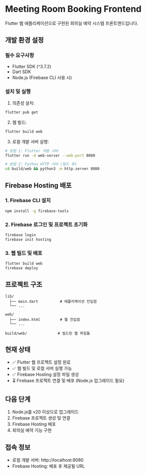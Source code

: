 # Meeting Room Booking Frontend

Flutter 웹 애플리케이션으로 구현된 회의실 예약 시스템 프론트엔드입니다.

## 개발 환경 설정

### 필수 요구사항

- Flutter SDK (^3.7.2)
- Dart SDK
- Node.js (Firebase CLI 사용 시)

### 설치 및 실행

1. 의존성 설치:

```bash
flutter pub get
```

2. 웹 빌드:

```bash
flutter build web
```

3. 로컬 개발 서버 실행:

```bash
# 방법 1: Flutter 개발 서버
flutter run -d web-server --web-port 8080

# 방법 2: Python HTTP 서버 (빌드 후)
cd build/web && python3 -m http.server 8080
```

## Firebase Hosting 배포

### 1. Firebase CLI 설치

```bash
npm install -g firebase-tools
```

### 2. Firebase 로그인 및 프로젝트 초기화

```bash
firebase login
firebase init hosting
```

### 3. 웹 빌드 및 배포

```bash
flutter build web
firebase deploy
```

## 프로젝트 구조

```
lib/
  ├── main.dart          # 애플리케이션 진입점
  └── ...

web/
  ├── index.html         # 웹 진입점
  └── ...

build/web/              # 빌드된 웹 파일들
```

## 현재 상태

- ✅ Flutter 웹 프로젝트 설정 완료
- ✅ 웹 빌드 및 로컬 서버 실행 가능
- ✅ Firebase Hosting 설정 파일 생성
- ⏳ Firebase 프로젝트 연결 및 배포 (Node.js 업그레이드 필요)

## 다음 단계

1. Node.js를 v20 이상으로 업그레이드
2. Firebase 프로젝트 생성 및 연결
3. Firebase Hosting 배포
4. 회의실 예약 기능 구현

## 접속 정보

- 로컬 개발 서버: http://localhost:8080
- Firebase Hosting: 배포 후 제공될 URL
